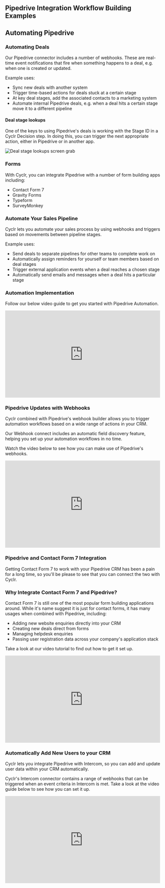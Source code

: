## Pipedrive Integration Workflow Building Examples #

## Automating Pipedrive

### Automating Deals

Our Pipedrive connector includes a number of webhooks. These are real-time event notifications that fire when something happens to a deal, e.g. when one is created or updated.

Example uses:

- Sync new deals with another system
- Trigger time-based actions for deals stuck at a certain stage
- At key deal stages, add the associated contacts to a marketing system
- Automate internal Pipedrive deals, e.g. when a deal hits a certain stage move it to a different pipeline

#### Deal stage lookups

One of the keys to using Pipedrive's deals is working with the Stage ID in a Cyclr Decision step. In doing this, you can trigger the next appropriate action, either in Pipedrive or in another app.

![Deal stage lookups screen grab](https://downloads.intercomcdn.com/i/o/29084048/e84a2753288301ecbc2bb070/pipedrive-deal-lookup.gif)

### Forms

With Cyclr, you can integrate Pipedrive with a number of form building apps including:

- Contact Form 7
- Gravity Forms
- Typeform
- SurveyMonkey

### Automate Your Sales Pipeline

Cyclr lets you automate your sales process by using webhooks and triggers based on movements between pipeline stages.

Example uses:

- Send deals to separate pipelines for other teams to complete work on
- Automatically assign reminders for yourself or team members based on deal stages
- Trigger external application events when a deal reaches a chosen stage
- Automatically send emails and messages when a deal hits a particular stage

### Automation Implementation

Follow our below video guide to get you started with Pipedrive Automation.

<iframe width="500" height="281" src="https://www.youtube.com/embed/GTBgHGIh_Mo?feature=oembed" frameborder="0" gesture="media" allowfullscreen=""></iframe>

### Pipedrive Updates with Webhooks

Cyclr combined with Pipedrive's webhook builder allows you to trigger automation workflows based on a wide range of actions in your CRM.

Our Webhook connect includes an automatic field discovery feature, helping you set up your automation workflows in no time.

Watch the video below to see how you can make use of Pipedrive's webhooks.

<iframe width="500" height="281" src="https://www.youtube.com/embed/WclcTlrAsi0?feature=oembed" frameborder="0" gesture="media" allowfullscreen=""></iframe>

### Pipedrive and Contact Form 7 Integration

Getting Contact Form 7 to work with your Pipedrive CRM has been a pain for a long time, so you'll be please to see that you can connect the two with Cyclr.

### Why Integrate Contact Form 7 and Pipedrive?

Contact Form 7 is still one of the most popular form building applications around. While it's name suggest it is just for contact forms, it has many usages when combined with Pipedrive, including:

- Adding new website enquiries directly into your CRM
- Creating new deals direct from forms
- Managing helpdesk enquiries
- Passing user registration data across your company's application stack

Take a look at our video tutorial to find out how to get it set up.

<iframe width="500" height="281" src="https://www.youtube.com/embed/G8gVVAeNB8Q?feature=oembed" frameborder="0" gesture="media" allowfullscreen=""></iframe>

### Automatically Add New Users to your CRM

Cyclr lets you integrate Pipedrive with Intercom, so you can add and update user data within your CRM automatically.

Cyclr's Intercom connector contains a range of webhooks that can be triggered when an event criteria in Intercom is met. Take a look at the video guide below to see how you can set it up.

<iframe width="500" height="281" src="https://www.youtube.com/embed/nvwAfTPC6Ak?feature=oembed" frameborder="0" gesture="media" allowfullscreen=""></iframe>